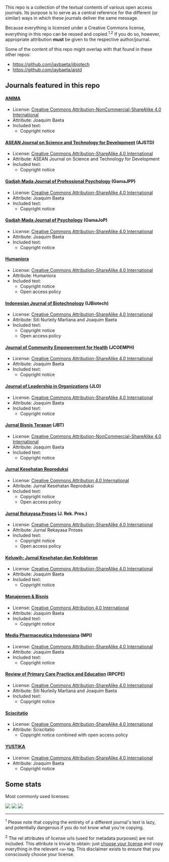 This repo is a collection of the textual contents of various open access journals. Its purpose is to serve as a central reference for the different (or similar) ways in which these journals deliver the same message. 

Because everything is licensed under a Creative Commons license, everything in this repo can be reused and copied.<sup>1,2</sup> If you do so, however, appropriate attribution **must** be given to the respective author/journal.

Some of the content of this repo might overlap with that found in these other repos:

- https://github.com/jaybaeta/ijbiotech
- https://github.com/jaybaeta/ajstd

## Journals featured in this repo

#### [ANIMA](http://www.journal.ubaya.ac.id/index.php/jpa)
- License: [Creative Commons Attribution-NonCommercial-ShareAlike 4.0 International](http://creativecommons.org/licenses/by-nc-sa/4.0/)
- Attribute: Joaquim Baeta
- Included text:
  + Copyright notice

#### [ASEAN Journal on Science and Technology for Development](http://ajstd.org) (AJSTD)
- License: [Creative Commons Attribution-ShareAlike 4.0 International](https://creativecommons.org/licenses/by-sa/4.0/)
- Attribute: ASEAN Journal on Science and Technology for Development
- Included text:
  + Copyright notice

#### [Gadjah Mada Journal of Professional Psychology](https://jurnal.ugm.ac.id/gamajpp) (GamaJPP)
- License: [Creative Commons Attribution-ShareAlike 4.0 International](https://creativecommons.org/licenses/by-sa/4.0/)
- Attribute: Joaquim Baeta
- Included text:
  + Copyright notice

#### [Gadjah Mada Journal of Psychology](https://jurnal.ugm.ac.id/gamajop) (GamaJoP)
- License: [Creative Commons Attribution-ShareAlike 4.0 International](https://creativecommons.org/licenses/by-sa/4.0/)
- Attribute: Joaquim Baeta
- Included text:
  + Copyright notice

#### [Humaniora](https://jurnal.ugm.ac.id/jurnal-humaniora)
- License: [Creative Commons Attribution-ShareAlike 4.0 International](https://creativecommons.org/licenses/by-sa/4.0/)
- Attribute: Humaniora
- Included text:
  + Copyright notice
  + Open access policy 

#### [Indonesian Journal of Biotechnology](https://jurnal.ugm.ac.id/ijbiotech) (IJBiotech)
- License: [Creative Commons Attribution-ShareAlike 4.0 International](https://creativecommons.org/licenses/by-sa/4.0/)
- Attribute: Siti Nurleily Marliana and Joaquim Baeta
- Included text:
  + Copyright notice
  + Open access policy 

#### [Journal of Community Empowerment for Health](https://jurnal.ugm.ac.id/jcoemph) (JCOEMPH)
- License: [Creative Commons Attribution-ShareAlike 4.0 International](https://creativecommons.org/licenses/by-sa/4.0/)
- Attribute: Joaquim Baeta
- Included text:
  + Copyright notice

#### [Journal of Leadership in Organizations](https://jurnal.ugm.ac.id/leadership) (JLO)
- License: [Creative Commons Attribution-ShareAlike 4.0 International](https://creativecommons.org/licenses/by-sa/4.0/)
- Attribute: Joaquim Baeta
- Included text:
  + Copyright notice


#### [Jurnal Bisnis Terapan](http://www.journal.ubaya.ac.id/index.php/JIBT/) (JBT)
- License: [Creative Commons Attribution-NonCommercial-ShareAlike 4.0 International](http://creativecommons.org/licenses/by-nc-sa/4.0/)
- Attribute: Joaquim Baeta
- Included text:
  + Copyright notice

#### [Jurnal Kesehatan Reproduksi](https://jurnal.ugm.ac.id/jkr)
- License: [Creative Commons Attribution 4.0 International](https://creativecommons.org/licenses/by/4.0/)
- Attribute: Jurnal Kesehatan Reproduksi
- Included text:
  + Copyright notice
  + Open access policy 

#### [Jurnal Rekayasa Proses](https://jurnal.ugm.ac.id/jrekpros) (J. Rek. Pros.)
- License: [Creative Commons Attribution-ShareAlike 4.0 International](https://creativecommons.org/licenses/by-sa/4.0/)
- Attribute: Jurnal Rekayasa Proses
- Included text:
  + Copyright notice
  + Open access policy 

#### [Keluwih: Jurnal Kesehatan dan Kedokteran](http://www.journal.ubaya.ac.id/index.php/kesdok)
- License: [Creative Commons Attribution-ShareAlike 4.0 International](https://creativecommons.org/licenses/by-sa/4.0/)
- Attribute: Joaquim Baeta
- Included text:
  + Copyright notice

#### [Manajemen & Bisnis](http://www.journalmabis.org/mabis)
- License: [Creative Commons Attribution 4.0 International](https://creativecommons.org/licenses/by/4.0/)
- Attribute: Joaquim Baeta
- Included text:
  + Copyright notice

#### [Media Pharmaceutica Indonesiana](http://www.journal.ubaya.ac.id/index.php/MPI/) (MPI)
- License: [Creative Commons Attribution-ShareAlike 4.0 International](https://creativecommons.org/licenses/by-sa/4.0/)
- Attribute: Joaquim Baeta
- Included text:
  + Copyright notice

#### [Review of Primary Care Practice and Education](https://jurnal.ugm.ac.id/rpcpe) (RPCPE)
- License: [Creative Commons Attribution-ShareAlike 4.0 International](https://creativecommons.org/licenses/by-sa/4.0/)
- Attribute: Siti Nurleily Marliana and Joaquim Baeta
- Included text:
  + Copyright notice

#### [Sciscitatio](https://sciscitatio.ukdw.ac.id/index.php/sciscitatio)
- License: [Creative Commons Attribution-ShareAlike 4.0 International](https://creativecommons.org/licenses/by-sa/4.0/)
- Attribute: Sciscitatio
  + Copyright notice combined with open access policy

#### [YUSTIKA](http://www.journal.ubaya.ac.id/index.php/yustika)
- License: [Creative Commons Attribution-ShareAlike 4.0 International](https://creativecommons.org/licenses/by-sa/4.0/)
- Attribute: Joaquim Baeta
  + Copyright notice

## Some stats


Most commonly used licenses: 

![](https://img.shields.io/badge/CC%20BY%204.0-2-brightgreen) ![](https://img.shields.io/badge/CC%20BY--SA%204.0-13-green) ![](https://img.shields.io/badge/CC%20BY--NC--SA%204.0-2-yellowgreen)

---

<sup>1</sup> Please note that copying the entirety of a different journal's text is lazy, and potentially dangerous if you do not know what you're copying.

<sup>2</sup> The rel attributes of license urls (used for metadata purposes) are not included. This attribute is trivial to obtain: just [choose your license](https://creativecommons.org/choose/) and copy everything in the relevant `<a>` tag. This disclaimer exists to ensure that you consciously choose your license.
